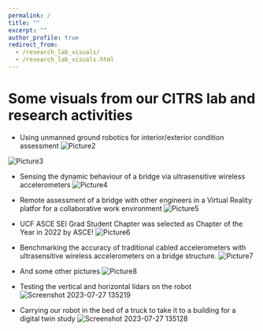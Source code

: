 ```yaml
---
permalink: /
title: ""
excerpt: ""
author_profile: true
redirect_from: 
  - /research_lab_visuals/
  - /research_lab_visuals.html
---
```


# Some visuals from our CITRS lab and research activities

- Using unmanned ground robotics for interior/exterior condition assessment
![Picture2](https://github.com/furkan-luleci/furkan-luleci.github.io/assets/63553991/f1ac0287-2acb-4551-8e6b-02eafbd3f991)

![Picture3](https://github.com/furkan-luleci/furkan-luleci.github.io/assets/63553991/5d200f64-2525-498a-864b-563a3933ccba)

- Sensing the dynamic behaviour of a bridge via ultrasensitive wireless accelerometers
![Picture4](https://github.com/furkan-luleci/furkan-luleci.github.io/assets/63553991/f05f6206-1d3e-4a05-be9b-999dd845f63a)

- Remote assessment of a bridge with other engineers in a Virtual Reality platfor for a collaborative work environment
![Picture5](https://github.com/furkan-luleci/furkan-luleci.github.io/assets/63553991/35f65d92-01d6-4637-9ab7-33f007a6beba)

- UCF ASCE SEI Grad Student Chapter was selected as Chapter of the Year in 2022 by ASCE!
![Picture6](https://github.com/furkan-luleci/furkan-luleci.github.io/assets/63553991/f2b580e6-5146-4834-8214-71f081750a53)

- Benchmarking the accuracy of traditional cabled accelerometers with ultrasensitive wireless accelerometers on a bridge structure.
![Picture7](https://github.com/furkan-luleci/furkan-luleci.github.io/assets/63553991/22f78ba6-2789-41eb-99da-da54b5bdaf82)

- And some other pictures
![Picture8](https://github.com/furkan-luleci/furkan-luleci.github.io/assets/63553991/d8109d3b-aa74-4441-b233-affed9d825a3)



- Testing the vertical and horizontal lidars on the robot
![Screenshot 2023-07-27 135219](https://github.com/furkan-luleci/furkan-luleci.github.io/assets/63553991/7cc1d16e-bef3-4914-a14d-fd7d455651ee)



- Carrying our robot in the bed of a truck to take it to a building for a digital twin study
![Screenshot 2023-07-27 135128](https://github.com/furkan-luleci/furkan-luleci.github.io/assets/63553991/0877c973-e1b0-4753-9391-cd24fbe9110d)





